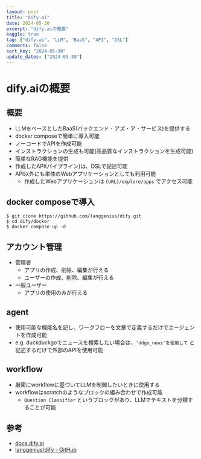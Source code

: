 ```yaml
---
layout: post
title: "dify.ai"
date: 2024-05-30
excerpt: "dify.aiの概要"
kaggle: true
tag: ["dify.ai", "LLM", "BaaS", "API", "DSL"]
comments: false
sort_key: "2024-05-30"
update_dates: ["2024-05-30"]
---
```


# dify.aiの概要

## 概要
 - LLMをベースとしたBaaS(バックエンド・アズ・ア・サービス)を提供する
 - docker composeで簡単に導入可能
 - ノーコードでAPIを作成可能
 - インストラクションの生成も可能(高品質なインストラクションを生成可能)
 - 簡単なRAG機能を提供
 - 作成したAPI(パイプライン)は、DSLで記述可能
 - API以外にも単体のWebアプリケーションとしても利用可能
   - 作成したWebアプリケーションは `{URL}/explore/apps` でアクセス可能

## docker composeで導入

```console
$ git clone https://github.com/langgenius/dify.git
$ cd dify/docker
$ docker compose up -d
```

## アカウント管理
 - 管理者
   - アプリの作成、削除、編集が行える
   - ユーザーの作成、削除、編集が行える
 - 一般ユーザー
   - アプリの使用のみが行える

## agent
 - 使用可能な機能名を記し、ワークフローを文章で定義するだけでエージェントを作成可能
 - e.g. duckduckgoでニュースを検索したい場合は、`'ddgo_news'を使用して` と記述するだけで外部のAPIを使用可能

## workflow
 - 厳密にworkflowに基づいてLLMを制御したいときに使用する
 - workflowはscratchのようなブロックの組み合わせで作成可能
   - `Question Classifier` というブロックがあり、LLMでテキストを分類することが可能

## 参考
 - [docs.dify.ai](https://docs.dify.ai/)
 - [langgenius/dify - GitHub](https://github.com/langgenius/dify)
